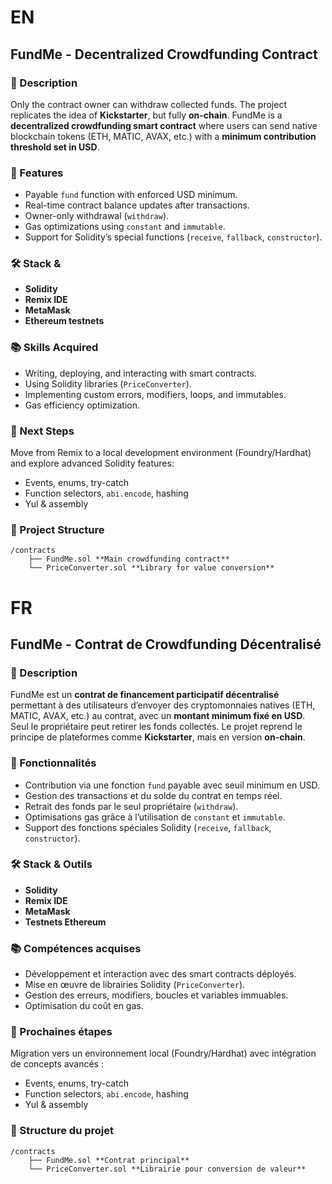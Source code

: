 # EN

## FundMe - Decentralized Crowdfunding Contract

### 🚀 Description
Only the contract owner can withdraw collected funds. The project replicates the idea of **Kickstarter**, but fully **on-chain**.
FundMe is a **decentralized crowdfunding smart contract** where users can send native blockchain tokens (ETH, MATIC, AVAX, etc.) with a **minimum contribution threshold set in USD**.  

### 🔑 Features
- Payable `fund` function with enforced USD minimum.
- Real-time contract balance updates after transactions.
- Owner-only withdrawal (`withdraw`).
- Gas optimizations using `constant` and `immutable`.
- Support for Solidity’s special functions (`receive`, `fallback`, `constructor`).

### 🛠️ Stack & 
- **Solidity**
- **Remix IDE**
- **MetaMask**
- **Ethereum testnets**

### 📚 Skills Acquired
- Writing, deploying, and interacting with smart contracts.
- Using Solidity libraries (`PriceConverter`).
- Implementing custom errors, modifiers, loops, and immutables.
- Gas efficiency optimization.

### 📌 Next Steps
Move from Remix to a local development environment (Foundry/Hardhat) and explore advanced Solidity features:  
- Events, enums, try-catch
- Function selectors, `abi.encode`, hashing
- Yul & assembly

### 📂 Project Structure

    /contracts
        ├── FundMe.sol **Main crowdfunding contract**
        └── PriceConverter.sol **Library for value conversion**



# FR

## FundMe - Contrat de Crowdfunding Décentralisé

### 🚀 Description
FundMe est un **contrat de financement participatif décentralisé** permettant à des utilisateurs d’envoyer des cryptomonnaies natives (ETH, MATIC, AVAX, etc.) au contrat, avec un **montant minimum fixé en USD**.  
Seul le propriétaire peut retirer les fonds collectés. Le projet reprend le principe de plateformes comme **Kickstarter**, mais en version **on-chain**.

### 🔑 Fonctionnalités
- Contribution via une fonction `fund` payable avec seuil minimum en USD.
- Gestion des transactions et du solde du contrat en temps réel.
- Retrait des fonds par le seul propriétaire (`withdraw`).
- Optimisations gas grâce à l’utilisation de `constant` et `immutable`.
- Support des fonctions spéciales Solidity (`receive`, `fallback`, `constructor`).

### 🛠️ Stack & Outils
- **Solidity**
- **Remix IDE**
- **MetaMask**
- **Testnets Ethereum**

### 📚 Compétences acquises
- Développement et interaction avec des smart contracts déployés.
- Mise en œuvre de librairies Solidity (`PriceConverter`).
- Gestion des erreurs, modifiers, boucles et variables immuables.
- Optimisation du coût en gas.

### 📌 Prochaines étapes
Migration vers un environnement local (Foundry/Hardhat) avec intégration de concepts avancés :
- Events, enums, try-catch
- Function selectors, `abi.encode`, hashing
- Yul & assembly

### 📂 Structure du projet

    /contracts
        ├── FundMe.sol **Contrat principal**
        └── PriceConverter.sol **Librairie pour conversion de valeur**
